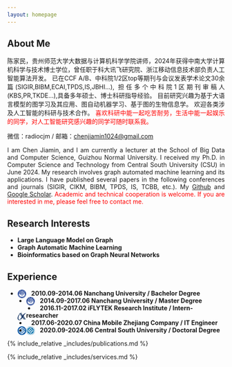 ```yaml
---
layout: homepage
---
```


## About Me
<p align="justify">陈家民，贵州师范大学大数据与计算机科学学院讲师，2024年获得中南大学计算机科学与技术博士学位，曾任职于科大讯飞研究院、浙江移动信息技术部负责人工智能算法开发。
已在CCF A/B、中科院1/2区top等期刊与会议发表学术论文30余篇(SIGIR,BIBM,ECAI,TPDS,IS,JBHI...),
担任多个中科院1区期刊审稿人(KBS,PR,TKDE...),具备多年硕士、博士科研指导经验。
目前研究兴趣为基于大语言模型的图学习及其应用、图自动机器学习、基于图的生物信息学。
欢迎各类涉及人工智能的科研与技术合作。
<font color=red>喜欢科研中能一起吃苦耐劳，生活中能一起娱乐的同学，对人工智能研究感兴趣的同学可随时联系我。</font> </p>

微信：radiocjm / 邮箱：chenjiamin1024@gmail.com

<p align="justify">I am Chen Jiamin, and I am currently a lecturer at the School of Big Data and Computer Science, Guizhou Normal University.
I received my Ph.D. in Computer Science and Technology from Central South University (CSU) in June 2024.
My research involves graph automated machine learning and its applications.
I have published several papers in the following conferences and journals (SIGIR, CIKM, BIBM, TPDS, IS, TCBB, etc.).
My <a href="https://github.com/AutoMachine0">Github</a> and <a href="https://scholar.google.com/citations?user=5WbxPrIAAAAJ&hl=zh-CN">Google Scholar</a>.
<font color=red>Academic and technical cooperation is welcome.
If you are interested in me, please feel free to contact me.</font> </p>

## Research Interests

- **Large Language Model on Graph**
- **Graph Automatic Machine Learning**
- **Bioinformatics based on Graph Neural Networks**

## Experience
- &nbsp; &nbsp;**2010.09-2014.06 Nanchang University / Bachelor Degree** <img src="./assets/img/NCU.png" alt="NCU" style="float:left; width:20px; height:20px;">
- &nbsp; &nbsp;**2014.09-2017.06 Nanchang University / Master Degree** <img src="./assets/img/NCU.png" alt="NCU" style="float:left; width:20px; height:20px;">
- &nbsp; &nbsp;**2016.11-2017.02 iFLYTEK Research Institute / Intern-researcher** <img src="./assets/img/TEK.png" alt="TEK" style="float:left; width:20px; height:20px;">
- &nbsp; &nbsp;**2017.06-2020.07 China Mobile Zhejiang Company / IT Engineer** <img src="./assets/img/CHINAMOBILE.png" alt="CHINAMOBILE" style="float:left; width:20px; height:20px;">
- &nbsp; &nbsp;**2020.09-2024.06 Central South University / Doctoral Degree** <img src="./assets/img/CSU.png" alt="CSU" style="float:left; width:20px; height:20px;">


<!--## News

- **[Feb. 2020]** Our paper about incremental learning is accepted to CVPR 2020.
- **[Feb. 2020]** We will host the ACM Multimedia Asia 2020 conference in Singapore!
- **[Sept. 2019]** Our paper about few-shot learning is accepted to NeurIPS 2019.
- **[Mar. 2019]** Our paper about few-shot learning is accepted to CVPR 2019.-->

{% include_relative _includes/publications.md %}

{% include_relative _includes/services.md %}
